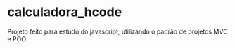 # calculadora_hcode
Projeto feito para estudo do javascript, utilizando o padrão de projetos MVC e POO.
